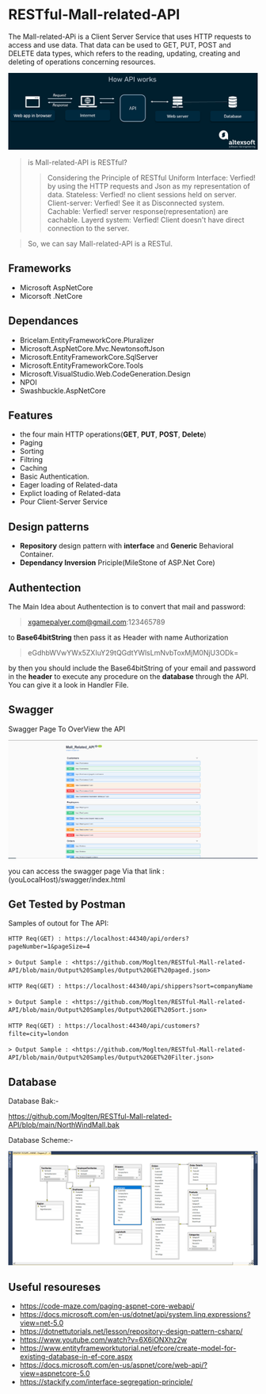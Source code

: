 # RESTful-Mall-related-API

The Mall-related-APi is a Client Server Service that uses HTTP requests to access and use data. That data can be used to GET, PUT, POST and DELETE data types, which refers to the reading, updating, creating and deleting of operations concerning resources.

![Alt text](https://github.com/Moglten/RESTful-Mall-related-API/blob/main/Related%20Images/Screenshot_1.png)

> is Mall-related-API is RESTful?
>> Considering the Principle of RESTful 
>> Uniform Interface: Verfied! by using the HTTP requests and Json as my representation of data.
>> Stateless: Verfied! no client sessions held on server.
>> Client-server: Verfied! See it as Disconnected system.
>> Cachable: Verfied! server response(representation) are cachable.
>> Layerd system: Verfied! Client doesn't have direct connection to the server.

>So, we can say Mall-related-API is a RESTul.

## Frameworks
* Microsoft AspNetCore
* Micorsoft .NetCore 

## Dependances
* Bricelam.EntityFrameworkCore.Pluralizer
* Microsoft.AspNetCore.Mvc.NewtonsoftJson
* Microsoft.EntityFrameworkCore.SqlServer
* Microsoft.EntityFrameworkCore.Tools
* Microsoft.VisualStudio.Web.CodeGeneration.Design
* NPOI
* Swashbuckle.AspNetCore

## Features

* the four main HTTP operations(**GET**, **PUT**, **POST**, **Delete**)
* Paging
* Sorting
* Filtring
* Caching
* Basic Authentication.
* Eager loading of Related-data
* Explict loading of Related-data
* Pour Client-Server Service

## Design patterns

* **Repository** design pattern with **interface** and **Generic** Behavioral Container.
* **Dependancy Inversion** Priciple(MileStone of ASP.Net Core)

## Authentection

The Main Idea about Authentection is to convert that mail and password:

> xgamepalyer.com@gmail.com:123465789

to **Base64bitString** then pass it as Header with name Authorization

> eGdhbWVwYWx5ZXIuY29tQGdtYWlsLmNvbToxMjM0NjU3ODk=

by then you should include the Base64bitString of your email and password in the **header** to execute any procedure on the **database** through the API.
You can give it a look in Handler File.

## Swagger

Swagger Page To OverView the API

![Alt text](https://github.com/Moglten/RESTful-Mall-related-API/blob/main/Related%20Images/Swagger%20Page%20Examble.png) 

you can access the swagger page Via that link : (youLocalHost)/swagger/index.html

## Get Tested by Postman 

Samples of outout for The API:
```
HTTP Req(GET) : https://localhost:44340/api/orders?pageNumber=1&pageSize=4

> Output Sample : <https://github.com/Moglten/RESTful-Mall-related-API/blob/main/Output%20Samples/Output%20GET%20paged.json>

HTTP Req(GET) : https://localhost:44340/api/shippers?sort=companyName

> Output Sample : <https://github.com/Moglten/RESTful-Mall-related-API/blob/main/Output%20Samples/Output%20GET%20Sort.json>

HTTP Req(GET) : https://localhost:44340/api/customers?filte=city=london

> Output Sample : <https://github.com/Moglten/RESTful-Mall-related-API/blob/main/Output%20Samples/Output%20GET%20Filter.json>
```

## Database

Database Bak:-

<https://github.com/Moglten/RESTful-Mall-related-API/blob/main/NorthWindMall.bak>

Database Scheme:-

![Alt text](https://github.com/Moglten/RESTful-Mall-related-API/blob/main/Related%20Images/Db%20Digram.png)


## Useful resoureses 

* https://code-maze.com/paging-aspnet-core-webapi/
* https://docs.microsoft.com/en-us/dotnet/api/system.linq.expressions?view=net-5.0
* https://dotnettutorials.net/lesson/repository-design-pattern-csharp/
* https://www.youtube.com/watch?v=6X6iONXhz2w
* https://www.entityframeworktutorial.net/efcore/create-model-for-existing-database-in-ef-core.aspx
* https://docs.microsoft.com/en-us/aspnet/core/web-api/?view=aspnetcore-5.0
* https://stackify.com/interface-segregation-principle/
